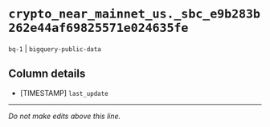 # `crypto_near_mainnet_us._sbc_e9b283b262e44af69825571e024635fe`
`bq-1` | `bigquery-public-data`

## Column details
* [TIMESTAMP] `last_update`

-------------------------------------------------------------------------------
*Do not make edits above this line.*
